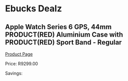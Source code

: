 
# Ebucks Dealz
## Apple Watch Series 6 GPS, 44mm PRODUCT(RED) Aluminium Case with PRODUCT(RED) Sport Band - Regular
[Product Page](https://www.ebucks.com/web/shop/productSelected.do?prodId=1047968318&catId=714479704)

Price: R9299.00

Savings: 


	